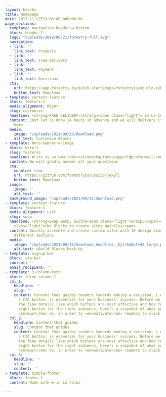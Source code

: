 ```yaml
---
layout: blocks
title: Homepage
date: 2017-11-22T23:00:00.000+00:00
page_sections:
- template: navigation-header-w-button
  block: header-2
  logo: "/uploads/2018/06/21/forestry-full.svg"
  navigation:
  - link: ''
    link_text: Products
  - link: ''
    link_text: Free Delivery
  - link: ''
    link_text: Payment
  - link: ''
    link_text: Questions
  cta:
    url: https://app.forestry.io/quick-start?repo=forestryio/ubuild-jekyll&provider=github&engine=jekyll
    button_text: Download
- template: content-feature
  block: feature-1
  media_alignment: Right
  slug: customize
  headline: <strong>FREE DELIVERY</strong><span class="light"> in La Ceiba</span>
  content: Just let us know 24 hours in advance and we will delivery it near your
    home
  media:
    image: "/uploads/2021/09/15/download.png"
    alt_text: Customize Blocks
- template: hero-banner-w-image
  block: hero-2
  slug: features
  headline: Write us an email<br><strong>hapinesssupport@protonmail.com</strong>
  content: We will gladly answer all your questions
  cta:
    enabled: true
    url: https://github.com/forestryio/ubuild-jekyll
    button_text: Download
  image:
    image: ''
    alt_text: ''
  background_image: "/uploads/2021/09/15/download.png"
- template: content-feature
  block: feature-1
  media_alignment: Left
  slug: swap
  headline: <strong>Swap &amp; Switch<span class="light">&nbsp;</span></strong><span
    class="light">the Blocks to create sites quickly</span>
  content: Quickly assemble and create custom sites with 16 design blocks for seven
    different sections.
  media:
    image: "/uploads/2021/09/15/download_headline__bylr6a8vfv42_large.png"
    alt_text: uBuild Blocks Mock-Up
- template: signup-bar
  block: cta-bar
  content: ''
  email_recipient: ''
- template: 3-column-text
  block: three-column-1
  col_1:
    headline: ''
    slug: ''
    content: Content that guides readers towards making a decision, i.e. clicking
      a CTA button, is essential for your business’ success. Before we talk about
      the fine details like which buttons are most effective and how to choose the
      right button for the right audience, here’s a snapshot of what your content
      <em>must</em> do, in order to <em>motivate</em> readers to click the button
  col_2:
    headline: Content that guides
    slug: Content that guides
    content: Content that guides readers towards making a decision, i.e. clicking
      a CTA button, is essential for your business’ success. Before we talk about
      the fine details like which buttons are most effective and how to choose the
      right button for the right audience, here’s a snapshot of what your content
      <em>must</em> do, in order to <em>motivate</em> readers to click the button
  col_3:
    headline: ''
    slug: ''
    content: ''
- template: simple-footer
  block: footer-1
  content: Made with ❤︎ in La Ceiba

---
```

